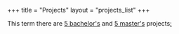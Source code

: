 +++
title = "Projects"
layout = "projects_list"
+++


This term there are [5 bachelor's](#B1) and [5 master's](#M1) projects[:](../ss24/project_overview) 
<!--

The Project Pitches and Group Selection will take place soon!
See [Dates](/dates) for upcoming dates. Infos on the upcoming projects
can be found in the [Wiki](https://wiki.htw-berlin.de/confluence/display/fb4imi/Projekte+im+SoSe+2024) (only for IMI Students & Staff with HTW Login).


This term there are [6 bachelor's](#B1) and [4 master's](#M1) projects.
To get an idea of the
scope and characteristics of our projects, [visit the archive](../{{< archive-path >}}). --> 

